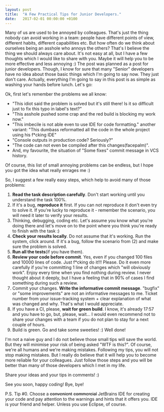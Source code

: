 ```yaml
---
layout: post
title:  "A Few Practical Tips for Junior Developers."
date:   2017-02-01 00:00:00 +0100
---
```

Many of us are used to be annoyed by colleagues. That's just the thing nobody can
avoid working in a team: people have different points of view, different habits,
different capabilities etc. But how often do we think about ourselves being an asshole
who annoys the others? That's I believe the thing we should always care about. It's not
easy at all, but I have a few thoughts which I would like to share with
you. Maybe it will help you to be more effective and less annoying :) The post was
planned as a post for junior developers. Though, I know for sure that many "Senior"
developers have no idea about those basic things which I'm going to say now.
They just don't care. Actually, everything I'm going to say in this post is as simple
as washing your hands before lunch. Let's go:

Ok, first let's remember the problems we all know:

* "This idiot said the problem is solved but it's still there! Is it so difficult
 just to fix this typo in label's text?"
* "This asshole pushed some crap and the red build is blocking my work now."
* "This imbecile is not able even to use IDE for code formatting." another
    variant: "This dumbass reformatted all the code in the whole project using his f*cking IDE"
* "Console outputs in production code? Seriously?"
* "The code can not even be compiled after this changes(facepalm)".
* And, my favourite, the situation of "Some fixes" commit message in VCS history.

Of course, this list of small annoying problems can be endless, but I hope you got the
idea what really enrages me :)

So, I suggest a few really easy steps, which help to avoid many of those problems:

1. **Read the task description carefully**. Don't start working until you understand the task 100%.
2. If it's a bug, **reproduce it** first. If you can not reproduce it don't even try
to solve it. If you're lucky to reproduce it - remember the scenario, you will need
it later to verify your results.
3. Thinking, debugging, coding etc. Let's assume you know what you're doing there
and let's move on to the point where you think you're ready to finish with the task :)
4. **Check your results locally**. Do not assume that it's working. Run the system, click
around. If it's a bug, follow the scenario from (2) and make sure the problem is solved.
5. **Run all the tests**(if you have them).
6. **Review your code before commit**. Yes, even if you changed 100 files and 10000 lines
of code. Just f*cking do it!!! Please. Do it even more carefully if you're committing
1 line of changes which "will obviously work". Enjoy every time when you find nothing
during review. I never thought about it deeply, but I have a feeling that in 90% of
cases I find something during such a review.
7. Commit your changes. **Write the informative commit message**. "bugfix" or
"some improvements" are not an informative messages to me. Ticket number from your
issue-tracking system + clear explanation of what was changed and why. That's what I would
appreciate.
8. If you have a CI, please, **wait for green build**. I know, it's already 17:57 and you have
to go, but, please, wait... I would even recommend not to share your changes with a team if you
do not plan to stay for a next couple of hours.
9. Build is green. Go and take some sweeties! :) Well done!

I'm not a naive guy and I do not believe those small tips will save the world. But they will
minimise your risk of being asked "WTF is this?". Of course, we're all humans and we're
making mistakes. Following my tips, you will not stop making mistakes. But I really do
believe that it will help you to become more reliable for your colleagues. Just follow
those steps and you will be better than many of those developers which I met in my life.


Share your ideas and your tips in comments! :)

See you soon, happy coding! Bye, bye!

P.S. Tip #0. Choose a <s>convenient</s> <s>commercial</s> JetBrains IDE for creating your code and pay attention to the
warnings and hints that it offers you. IDE is your friend and helper. Unless you use Eclipse, of course.